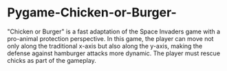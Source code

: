 # Pygame-Chicken-or-Burger-
"Chicken or Burger" is a fast adaptation of the Space Invaders game with a pro-animal protection perspective. In this game, the player can move not only along the traditional x-axis but also along the y-axis, making the defense against hamburger attacks more dynamic. The player must rescue chicks as part of the gameplay.


